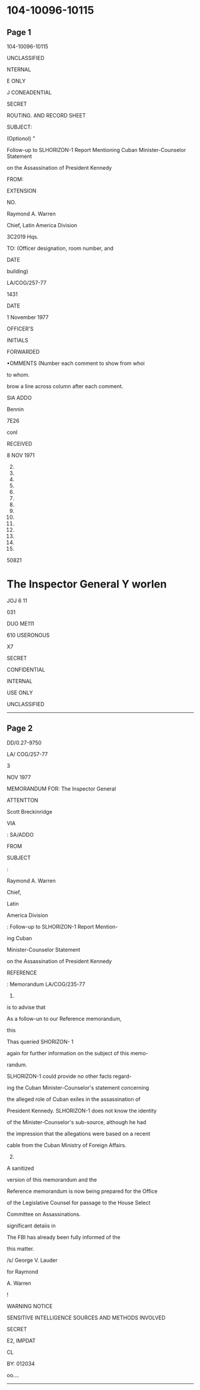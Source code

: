 # 104-10096-10115

## Page 1

104-10096-10115

UNCLASSIFIED

NTERNAL

E ONLY

J CONEADENTIAL

SECRET

ROUTING. AND RECORD SHEET

SUBJECT:

(Optionol) "

Follow-up to SLHORIZON-1 Report Mentioning Cuban Minister-Counselor Statement

on the Assassination of President Kennedy

FROM:

EXTENSION

NO.

Raymond A. Warren

Chief, Latin America Division

3C2019 Hqs.

TO: (Officer designation, room number, and

DATE

building)

LA/COG/257-77

1431

DATE

1 November 1977

OFFICER'S

INITIALS

FORWARDED

•OMMENTS (Number each comment to show from whoi

to whom.

brow a line across column after each comment.

SIA ADDO

Bennin

7E26

conl

RECEIVED

8 NOV 1971

2.

3.

4.

5.

6.

7.

8.

9.

10.

11.

12.

13.

14.

15.

50821

# The Inspector General Y worlen

JOJ 6 11

031

DUO ME111

610 USERONOUS

X7

SECRET

CONFIDENTIAL

INTERNAL

USE ONLY

UNCLASSIFIED

---

## Page 2

DD/0.27-9750

LA/ COG/257-77

3

NOV 1977

MEMORANDUM FOR: The Inspector General

ATTENTTON

Scott Breckinridge

VIA

: SA/ADDO

FROM

SUBJECT

:

Raymond A. Warren

Chief,

Latin

America Division

: Follow-up to SLHORIZON-1 Report Mention-

ing Cuban

Minister-Counselor Statement

on the Assassination of President Kennedy

REFERENCE

: Memorandum LA/COG/235-77

1.

is to advise that

As a follow-un to our Reference memorandum,

this

Thas queried SHORIZON- 1

again for further information on the subject of this memo-

randum.

SLHORIZON-1 could provide no other facts regard-

ing the Cuban Minister-Counselor's statement concerning

the alleged role of Cuban exiles in the assassination of

President Kennedy. SLHORIZON-1 does not know the identity

of the Minister-Counselor's sub-source, although he had

the impression that the allegations were based on a recent

cable from the Cuban Ministry of Foreign Affairs.

2.

A sanitized

version of this memorandum and the

Reference memorandum is now being prepared for the Office

of the Legislative Counsel for passage to the House Select

Committee on Assassinations.

significant detaiis in

The FBI has already been fully informed of the

this matter.

/s/ George V. Lauder

for Raymond

A. Warren

!

WARNING NOTICE

SENSITIVE INTELLIGENCE SOURCES AND METHODS INVOLVED

SECRET

E2, IMPDAT

CL

BY: 012034

oo....

---

